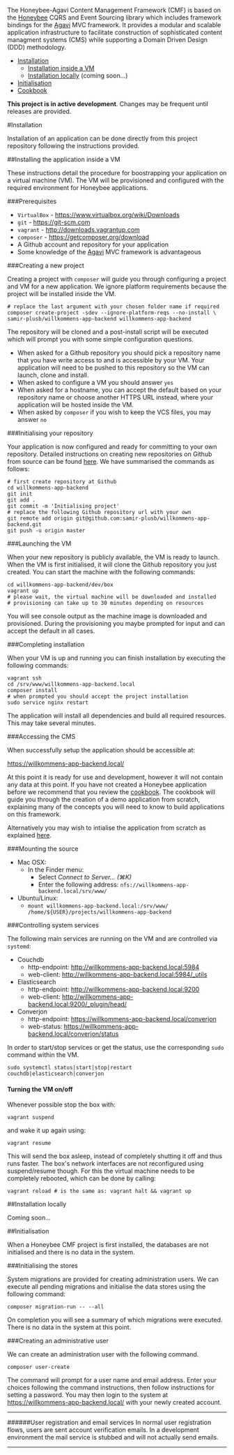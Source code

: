 The Honeybee-Agavi Content Management Framework (CMF) is based on the [Honeybee][1] CQRS and Event Sourcing library which includes framework bindings for the [Agavi][2] MVC framework. It provides a modular and scalable application infrastructure to facilitate construction of sophisticated content managment systems (CMS) while supporting a Domain Driven Design (DDD) methodology.

 * [Installation](#installation)
   * [Installation inside a VM](#installing-the-application-inside-a-vm)
   * [Installation locally](#installation-locally) (coming soon...)
 * [Initialisation](#initialisation)
 * [Cookbook][5]

**This project is in active development**. Changes may be frequent until releases are provided.

#Installation

Installation of an application can be done directly from this project repository following the instructions provided. 

##Installing the application inside a VM

These instructions detail the procedure for boostrapping your application on a virtual machine (VM).  The VM will be provisioned and configured with the required environment for Honeybee applications.

###Prerequisites

 * `VirtualBox` - https://www.virtualbox.org/wiki/Downloads
 * `git` - https://git-scm.com
 * `vagrant` - http://downloads.vagrantup.com
 * `composer` - https://getcomposer.org/download
 * A Github account and repository for your application
 * Some knowledge of the [Agavi][2] MVC framework is advantageous

###Creating a new project

Creating a project with `composer` will guide you through configuring a project and VM for a new application. We ignore platform requirements because the project will be installed inside the VM.

```shell
# replace the last argument with your chosen folder name if required
composer create-project -sdev --ignore-platform-reqs --no-install \
samir-plusb/willkommens-app-backend willkommens-app-backend
```

The repository will be cloned and a post-install script will be executed which will prompt you with some simple configuration questions.

 * When asked for a Github repository you should pick a repository name that you have write access to and is accessible by your VM. Your application will need to be pushed to this repository so the VM can launch, clone and install.
 * When asked to configure a VM you should answer `yes`
 * When asked for a hostname, you can accept the default based on your repository name or choose another HTTPS URL instead, where your application will be hosted inside the VM.
 * When asked by `composer` if you wish to keep the VCS files, you may answer `no`

###Initialising your repository

Your application is now configured and ready for committing to your own repository. Detailed instructions on creating new repositories on Github from source can be found [here][4]. We have summarised the commands as follows:

```shell
# first create repository at Github
cd willkommens-app-backend
git init
git add .
git commit -m 'Initialising project'
# replace the following Github repository url with your own
git remote add origin git@github.com:samir-plusb/willkommens-app-backend.git
git push -u origin master
```

###Launching the VM

When your new repository is publicly available, the VM is ready to launch. When the VM is first initialised, it will clone the Github repository you just created. You can start the machine with the following commands:

```shell
cd willkommens-app-backend/dev/box
vagrant up
# please wait, the virtual machine will be downloaded and installed
# provisioning can take up to 30 minutes depending on resources
```

You will see console output as the machine image is downloaded and provisioned. During the provisioning you maybe prompted for input and can accept the default in all cases.

###Completing installation

When your VM is up and running you can finish installation by executing the following commands:

```shell
vagrant ssh
cd /srv/www/willkommens-app-backend.local
composer install 
# when prompted you should accept the project installation
sudo service nginx restart
```

The application will install all dependencies and build all required resources. This may take several minutes.

###Accessing the CMS

When successfully setup the application should be accessible at: 

https://willkommens-app-backend.local/ 

At this point it is ready for use and development, however it will not contain any data at this point. If you have not created a Honeybee application before we recommend that you review the [cookbook][5]. The cookbook will guide you through the creation of a demo application from scratch, explaining many of the concepts you will need to know to build applications on this framework.

Alternatively you may wish to intialise the application from scratch as explained [here](#initialisation).

###Mounting the source

 * Mac OSX:
    * In the Finder menu:
      * Select *Connect to Server... (⌘K)*
      * Enter the following address: `nfs://willkommens-app-backend.local/srv/www/`
 * Ubuntu/Linux:
   * `mount willkommens-app-backend.local:/srv/www/ /home/${USER}/projects/willkommens-app-backend`

###Controlling system services

The following main services are running on the VM and are controlled via `systemd`:

 * Couchdb
   * http-endpoint: http://willkommens-app-backend.local:5984
   * web-client: http://willkommens-app-backend.local:5984/_utils
 * Elasticsearch
   * http-endpoint: http://willkommens-app-backend.local:9200
   * web-client: http://willkommens-app-backend.local:9200/_plugin/head/
 * Converjon
   * http-endpoint: https://willkommens-app-backend.local/converjon
   * web-status: https://willkommens-app-backend.local/converjon/status
 
In order to start/stop services or get the status, use the corresponding `sudo` command within the VM.

```shell
sudo systemctl status|start|stop|restart couchdb|elasticsearch|converjon
```

#### Turning the VM on/off

Whenever possible stop the box with:

```shell
vagrant suspend
```

and wake it up again using:

```shell
vagrant resume
```

This will send the box asleep, instead of completely shutting it off and thus runs faster. The box's network interfaces are not reconfigured using suspend/resume though. For this the virtual machine needs to be completely rebooted, which can be done by calling:

```shell
vagrant reload # is the same as: vagrant halt && vagrant up
```

##Installation locally

Coming soon...

##Initialisation

When a Honeybee CMF project is first installed, the databases are not initialised and there is no data in the system.

###Initialising the stores

System migrations are provided for creating administration users. We can execute all pending migrations and initialise the data stores using the following command:

```shell
composer migration-run -- --all
```

On completion you will see a summary of which migrations were executed. There is no data in the system at this point.

###Creating an administrative user

We can create an administration user with the following command.

```shell
composer user-create
```

The command will prompt for a user name and email address. Enter your choices following the command instructions, then follow instructions for setting a password. You may then login to the system at https://willkommens-app-backend.local/ with your newly created account.

---
######User registration and email services
In normal user registration flows, users are sent account verification emails. In a development environment the mail service is stubbed and will not actually send emails.

---

[1]: https://github.com/honeybee/honeybee
[2]: https://github.com/agavi/agavi
[3]: https://github.com/samir-plusb/willkommens-app-backend
[4]: https://help.github.com/articles/adding-an-existing-project-to-github-using-the-command-line
[5]: https://github.com/honeybee/honeybee-agavi-cmf-demo/wiki/Introduction
